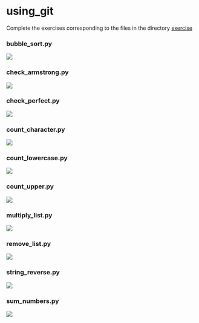 # using_git
Complete the exercises corresponding to the files in the directory [exercise](https://github.com/notelai/using_git/tree/master/exercise)
### bubble_sort.py
![](media/11.png)

### check_armstrong.py
![](media/06.png)

### check_perfect.py
![](media/08.png)

### count_character.py
![](media/09.png)

### count_lowercase.py
![](media/04.png)

### count_upper.py
![](media/07.png)

### multiply_list.py
![](media/03.png)

### remove_list.py
![](media/10.png)

### string_reverse.py
![](media/02.png)

### sum_numbers.py
![](media/01.png)
